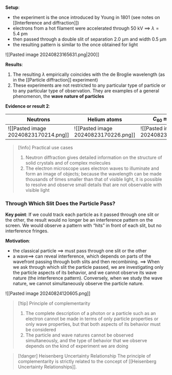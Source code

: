 
**Setup**:
- the experiment is the once introduced by Young in 1801 (see notes on [[Interference and diffraction]])
- electrons from a hot filament were accelerated through $50$ kV $\implies$ $\lambda=5.4$ pm
- then passed through a double slit of separation $2.0$ μm and width $0.5$ μm
- the resulting pattern is similar to the once obtained for light

![[Pasted image 20240823165631.png|200]]

**Results**:
1. The resulting $\lambda$ empirically coincides with the de Broglie wavelength (as in the [[Particle diffraction]] experiment)
2. These experiments are not restricted to any particular type of particle or to any particular type of observation. They are examples of a general phenomenon, the **wave nature of particles**

**Evidence or result 2**:

| Neutrons                             | Helium atoms                         | $C_{60}$ molecules                   |
| ------------------------------------ | ------------------------------------ | ------------------------------------ |
| ![[Pasted image 20240823170214.png]] | ![[Pasted image 20240823170226.png]] | ![[Pasted image 20240823170246.png]] |

>[!info] Practical use cases
>1. Neutron diffraction gives detailed information on the structure of solid crystals and of complex molecules
>2. The electron microscope uses electron waves to illuminate and form an image of objects; because the wavelength can be made thousands of times smaller than that of visible light, it is possible to resolve and observe small details that are not observable with visible light

### Through Which Slit Does the Particle Pass?

**Key point**:
If we could track each particle as it passed through one slit or the other, the result would no longer be an interference pattern on the screen. We would observe a pattern with “hits” in front of each slit, but no interference fringes.

**Motivation**:
- the classical particle $\implies$ must pass through one slit or the other
- a wave$\implies$ can reveal interference, which depends on parts of the wavefront passing through both slits and then recombining.
$\implies$ When we ask through which slit the particle passed, we are investigating only the particle aspects of its behavior, and we cannot observe its wave nature (the interference pattern). Conversely, when we study the wave nature, we cannot simultaneously observe the particle nature.

![[Pasted image 20240824120605.png]]

>[!tip] Principle of complementarity
>1. The complete description of a photon or a particle such as an electron cannot be made in terms of only particle properties or only wave properties, but that both aspects of its behavior must be considered
>2. The particle and wave natures cannot be observed simultaneously, and the type of behavior that we observe depends on the kind of experiment we are doing

>[!danger] Heisenberg Uncertainty Relationship
>The principle of complementarity is strictly related to the concept of [[Heisenberg Uncertainty Relationships]].

